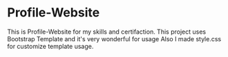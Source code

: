 # Profile-Website
This is Profile-Website for my skills and certifaction.
This project uses Bootstrap Template and it's very wonderful for usage
Also I made style.css for customize template usage.
